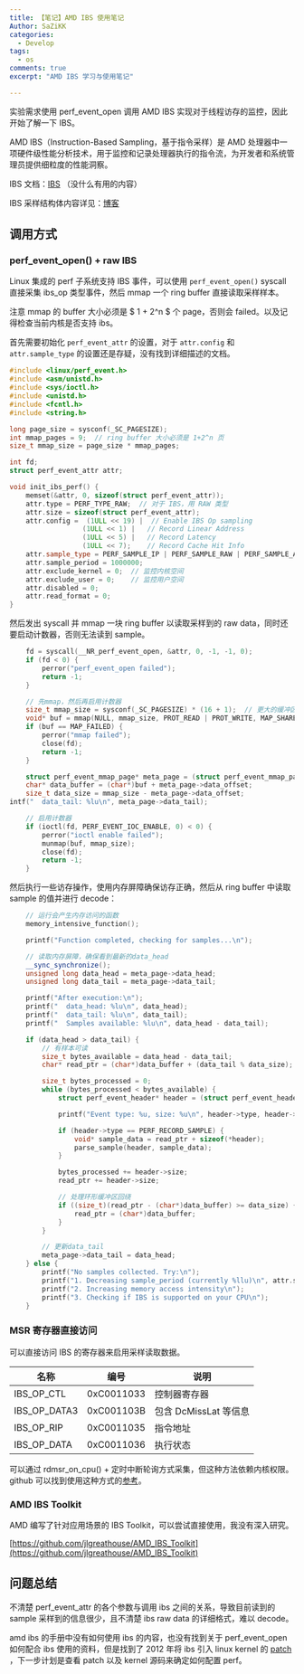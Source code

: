 ```yaml
---
title: 【笔记】AMD IBS 使用笔记
Author: SaZiKK
categories:
  - Develop
tags:
  - os
comments: true
excerpt: "AMD IBS 学习与使用笔记"

---
```


实验需求使用 perf_event_open 调用 AMD IBS 实现对于线程访存的监控，因此开始了解一下 IBS。

AMD IBS（Instruction-Based Sampling，基于指令采样）是 AMD 处理器中一项硬件级性能分析技术，用于监控和记录处理器执行的指令流，为开发者和系统管理员提供细粒度的性能洞察。

IBS 文档：[IBS](https://www.amd.com/content/dam/amd/en/documents/archived-tech-docs/white-papers/AMD_IBS_paper_EN.pdf) （没什么有用的内容）

IBS 采样结构体内容详见：[博客](https://www.weigao.cc/architecture/ibs.html#_1-ibs)

## 调用方式

### perf_event_open() + raw IBS

Linux 集成的 perf 子系统支持 IBS 事件，可以使用 `perf_event_open()` syscall 直接采集 ibs_op 类型事件，然后 mmap 一个 ring buffer 直接读取采样样本。

注意 mmap 的 buffer 大小必须是 $ 1 + 2^n $ 个 page，否则会 failed。以及记得检查当前内核是否支持 ibs。

首先需要初始化 `perf_event_attr` 的设置，对于 `attr.config` 和 `attr.sample_type` 的设置还是存疑，没有找到详细描述的文档。

```c++
#include <linux/perf_event.h>
#include <asm/unistd.h>
#include <sys/ioctl.h>
#include <unistd.h>
#include <fcntl.h>
#include <string.h>

long page_size = sysconf(_SC_PAGESIZE);
int mmap_pages = 9;  // ring buffer 大小必须是 1+2^n 页
size_t mmap_size = page_size * mmap_pages;

int fd;
struct perf_event_attr attr;

void init_ibs_perf() {
    memset(&attr, 0, sizeof(struct perf_event_attr));
    attr.type = PERF_TYPE_RAW;  // 对于 IBS，用 RAW 类型
    attr.size = sizeof(struct perf_event_attr);
    attr.config =  (1ULL << 19) |  // Enable IBS Op sampling
                  (1ULL << 1) |   // Record Linear Address
                  (1ULL << 5) |   // Record Latency
                  (1ULL << 7);    // Record Cache Hit Info
    attr.sample_type = PERF_SAMPLE_IP | PERF_SAMPLE_RAW | PERF_SAMPLE_ADDR;
    attr.sample_period = 1000000;
    attr.exclude_kernel = 0;  // 监控内核空间
    attr.exclude_user = 0;    // 监控用户空间
    attr.disabled = 0;
    attr.read_format = 0;
}


```

然后发出 syscall 并 mmap 一块 ring buffer 以读取采样到的 raw data，同时还要启动计数器，否则无法读到 sample。

```c++
    fd = syscall(__NR_perf_event_open, &attr, 0, -1, -1, 0);
    if (fd < 0) {
        perror("perf_event_open failed");
        return -1;
    }

    // 先mmap，然后再启用计数器
    size_t mmap_size = sysconf(_SC_PAGESIZE) * (16 + 1);  // 更大的缓冲区
    void* buf = mmap(NULL, mmap_size, PROT_READ | PROT_WRITE, MAP_SHARED, fd, 0);
    if (buf == MAP_FAILED) {
        perror("mmap failed");
        close(fd);
        return -1;
    }

    struct perf_event_mmap_page* meta_page = (struct perf_event_mmap_page*)buf;
    char* data_buffer = (char*)buf + meta_page->data_offset;
    size_t data_size = mmap_size - meta_page->data_offset;
intf("  data_tail: %lu\n", meta_page->data_tail);

    // 启用计数器
    if (ioctl(fd, PERF_EVENT_IOC_ENABLE, 0) < 0) {
        perror("ioctl enable failed");
        munmap(buf, mmap_size);
        close(fd);
        return -1;
    }

```

然后执行一些访存操作，使用内存屏障确保访存正确，然后从 ring buffer 中读取 sample 的值并进行 decode：

```c++
    // 运行会产生内存访问的函数
    memory_intensive_function();

    printf("Function completed, checking for samples...\n");

    // 读取内存屏障，确保看到最新的data_head
    __sync_synchronize();
    unsigned long data_head = meta_page->data_head;
    unsigned long data_tail = meta_page->data_tail;

    printf("After execution:\n");
    printf("  data_head: %lu\n", data_head);
    printf("  data_tail: %lu\n", data_tail);
    printf("  Samples available: %lu\n", data_head - data_tail);

    if (data_head > data_tail) {
        // 有样本可读
        size_t bytes_available = data_head - data_tail;
        char* read_ptr = (char*)data_buffer + (data_tail % data_size);

        size_t bytes_processed = 0;
        while (bytes_processed < bytes_available) {
            struct perf_event_header* header = (struct perf_event_header*)read_ptr;

            printf("Event type: %u, size: %u\n", header->type, header->size);

            if (header->type == PERF_RECORD_SAMPLE) {
                void* sample_data = read_ptr + sizeof(*header);
                parse_sample(header, sample_data);
            }

            bytes_processed += header->size;
            read_ptr += header->size;

            // 处理环形缓冲区回绕
            if ((size_t)(read_ptr - (char*)data_buffer) >= data_size) {
                read_ptr = (char*)data_buffer;
            }
        }

        // 更新data_tail
        meta_page->data_tail = data_head;
    } else {
        printf("No samples collected. Try:\n");
        printf("1. Decreasing sample_period (currently %llu)\n", attr.sample_period);
        printf("2. Increasing memory access intensity\n");
        printf("3. Checking if IBS is supported on your CPU\n");
    }
```

### MSR 寄存器直接访问

可以直接访问 IBS 的寄存器来启用采样读取数据。

| 名称         | 编号       | 说明                  |
| ------------ | ---------- | --------------------- |
| IBS_OP_CTL   | 0xC0011033 | 控制器寄存器          |
| IBS_OP_DATA3 | 0xC001103B | 包含 DcMissLat 等信息 |
| IBS_OP_RIP   | 0xC0011035 | 指令地址              |
| IBS_OP_DATA  | 0xC0011036 | 执行状态              |

可以通过 rdmsr_on_cpu() + 定时中断轮询方式采集，但这种方法依赖内核权限。github 可以找到使用这种方式的[参考](https://github.com/karim-manaouil/ibsmod)。



### AMD IBS Toolkit

AMD 编写了针对应用场景的 IBS Toolkit，可以尝试直接使用，我没有深入研究。

[https://github.com/jlgreathouse/AMD_IBS_Toolkit](https://github.com/jlgreathouse/AMD_IBS_Toolkit)

## 问题总结

不清楚 perf_event_attr 的各个参数与调用 ibs 之间的关系，导致目前读到的 sample 采样到的信息很少，且不清楚 ibs raw data 的详细格式，难以 decode。

amd ibs 的手册中没有如何使用 ibs 的内容，也没有找到关于 perf_event_open 如何配合 ibs 使用的资料，但是找到了 2012 年将 ibs 引入 linux kernel 的 [patch](https://lore.kernel.org/all/1333390758-10893-1-git-send-email-robert.richter@amd.com/) ，下一步计划是查看 patch 以及 kernel 源码来确定如何配置 perf。